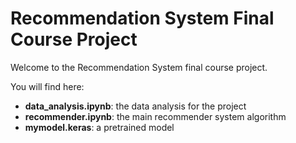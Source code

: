 # Recommendation System Final Course Project

Welcome to the Recommendation System final course project.

You will find here: 
- **data_analysis.ipynb**: the data analysis for the project
- **recommender.ipynb**: the main recommender system algorithm
- **mymodel.keras**: a pretrained model
